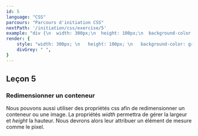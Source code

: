 ```yaml
---
id: 5
language: "CSS"
parcours: "Parcours d'initiation CSS"
nextPath: '/initiation/css/exercise/5'
example: "div {\n  width: 300px;\n  height: 100px;\n  background-color: grey;\n}"
render: {
    style: "width: 300px; \n   height: 100px; \n   background-color: grey;",
    divGrey: " ",
}
---
```

## Leçon 5

### Redimensionner un conteneur

Nous pouvons aussi utiliser des propriétés css afin de redimensionner un conteneur ou une image.
La propriétés *width* permettra de gérer la largeur et *height* la hauteur. Nous devrons alors leur attribuer un élément de mesure comme le pixel.